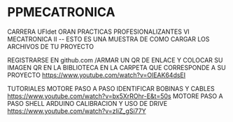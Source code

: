 # PPMECATRONICA
CARRERA UFIdet ORAN PRACTICAS PROFESIONALIZANTES VI MECATRONICA II --
ESTO ES UNA MUESTRA DE COMO CARGAR LOS ARCHIVOS DE TU PROYECTO

REGISTRARSE EN github.com /ARMAR UN QR DE ENLACE
Y COLOCAR SU IMAGEN QR EN LA BIBLIOTECA EN LA CARPETA QUE CORRESPONDE A SU PROYECTO
https://www.youtube.com/watch?v=OlEAK64dsEI

TUTORIALES
MOTORE PASO A PASO IDENTIFICAR BOBINAS Y CABLES
https://www.youtube.com/watch?v=bx5XrROhr-E&t=50s
MOTORE PASO A PASO SHELL ARDUINO CALIBRACION Y USO DE DRIVE
https://www.youtube.com/watch?v=zIiZ_gSi77Y

